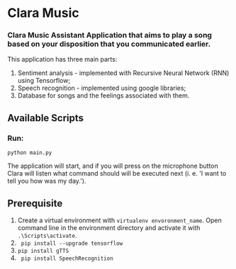 # Clara Music

### Clara Music Assistant Application that aims to play a song based on your disposition that you communicated earlier.

This application has three main parts:
 1. Sentiment analysis - implemented with Recursive Neural Network (RNN) using Tensorflow;
 2. Speech recognition - implemented using google libraries;
 3. Database for songs and the feelings associated with them.


## Available Scripts
### Run:
```
python main.py
```
The application will start, and if you will press on the microphone button Clara will listen what command should will be executed next (i. e. 'I want to tell you how was my day.').

## Prerequisite
1. Create a virtual environment with ```virtualenv envoronment_name```. Open command line in the environment directory and activate it with ```.\Scripts\activate```.
2. ``` pip install --upgrade tensorflow```
3. ``` pip install gTTS ``` 
4. ``` pip install SpeechRecognition```
